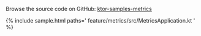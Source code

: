 [//]: # (title: Metrics)
[//]: # (category: samples)
[//]: # (permalink: /samples/feature/metrics.html)
[//]: # (caption: Example of Wiring up Metrics)
[//]: # (redirect_from: redirect_from)
[//]: # (- /samples/metrics.html: - /samples/metrics.html)

Browse the source code on GitHub: [ktor-samples-metrics](https://github.com/ktorio/ktor-samples/blob/master/feature/metrics/src/MetricsApplication.kt)

{% include sample.html paths='
    feature/metrics/src/MetricsApplication.kt
' %}